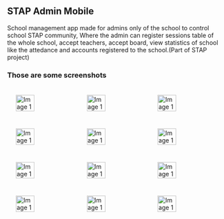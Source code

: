 <body styly="margin: 0; padding: 0; display: flex; justify-content: space-between;">
    <h2>STAP Admin Mobile</h2>
    <p>School management app made for admins only of the school to control school STAP community, Where the admin can register sessions table of the whole school, accept teachers, accept board, view statistics of school like the attedance and accounts registered to the school.(Part of STAP project)</p>
    <h3>Those are some screenshots</h3>
    <div style="width: 100%; display: flex; justify-content: space-between; padding: 10px; box-sizing: border-box;">
        <img src="https://github.com/user-attachments/assets/b1f1a226-9ba1-456b-a381-8b000bc9e8cb" alt="Image 1" style="width: 32%; padding: 10px; box-sizing: border-box;" >
        <img src="https://github.com/user-attachments/assets/97cdc3b6-cdcc-4abf-ac11-560bf4068660" alt="Image 1" style="width: 32%; padding: 10px; box-sizing: border-box;" >
        <img src="https://github.com/user-attachments/assets/35791ae7-1101-4fbc-a58c-023cb149e7ce" alt="Image 1" style="width: 32%; padding: 10px; box-sizing: border-box;" >
    </div>
    <div style="width: 100%; display: flex; justify-content: space-between; padding: 10px; box-sizing: border-box;">
        <img src="https://github.com/user-attachments/assets/64656d76-7269-43b3-a1cf-3b70b1c8da7e" alt="Image 1" style="width: 32%; padding: 10px; box-sizing: border-box;" >
        <img src="https://github.com/user-attachments/assets/ccc69ddd-7ec4-4c81-ba17-5d1a8e2bacdb" alt="Image 1" style="width: 32%; padding: 10px; box-sizing: border-box;" >
        <img src="https://github.com/user-attachments/assets/3048ed9a-f951-4762-b009-bdbabd030ead" alt="Image 1" style="width: 32%; padding: 10px; box-sizing: border-box;" >
     </div>
     <div style="width: 100%; display: flex; justify-content: space-between; padding: 10px; box-sizing: border-box;">
        <img src="https://github.com/user-attachments/assets/8769ce88-42df-476f-8bcf-2b6b2ef66f90" alt="Image 1" style="width: 32%; padding: 10px; box-sizing: border-box;" >
        <img src="https://github.com/user-attachments/assets/fda8d751-31ef-499d-a016-1fef429f1145" alt="Image 1" style="width: 32%; padding: 10px; box-sizing: border-box;" >
        <img src="https://github.com/user-attachments/assets/3048ed9a-f951-4762-b009-bdbabd030ead" alt="Image 1" style="width: 32%; padding: 10px; box-sizing: border-box;" >
     </div>
      <div style="width: 100%; display: flex; justify-content: space-between; padding: 10px; box-sizing: border-box;">
        <img src="https://github.com/user-attachments/assets/20429b23-8d9b-44fd-8b85-ab50d77775fd" alt="Image 1" style="width: 32%; padding: 10px; box-sizing: border-box;" >
        <img src="https://github.com/user-attachments/assets/bc267fe8-6f26-45e8-95fc-cb2b947e7ff1" alt="Image 1" style="width: 32%; padding: 10px; box-sizing: border-box;" >
        <img src="https://github.com/user-attachments/assets/1f317a86-822b-4f85-85c1-58d62889c0f2" alt="Image 1" style="width: 32%; padding: 10px; box-sizing: border-box;" >
     </div>
</body>

